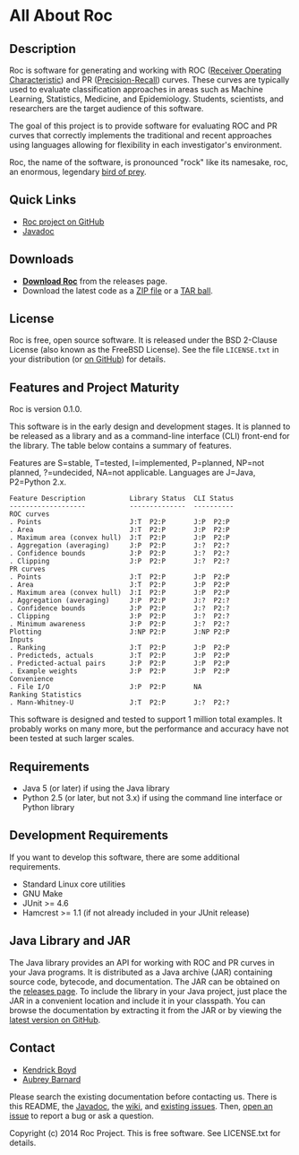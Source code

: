 All About Roc
=============


Description
-----------

Roc is software for generating and working with ROC ([Receiver Operating
Characteristic](http://en.wikipedia.org/wiki/Receiver_operating_characteristic))
and PR
([Precision-Recall](http://en.wikipedia.org/wiki/Precision_and_recall))
curves.  These curves are typically used to evaluate classification
approaches in areas such as Machine Learning, Statistics, Medicine, and
Epidemiology.  Students, scientists, and researchers are the target
audience of this software.

The goal of this project is to provide software for evaluating ROC and
PR curves that correctly implements the traditional and recent
approaches using languages allowing for flexibility in each
investigator's environment.

Roc, the name of the software, is pronounced "rock" like its namesake,
roc, an enormous, legendary [bird of prey](http://en.wikipedia.org/wiki/Roc_(mythology)).


Quick Links
-----------

* [Roc project on GitHub](https://github.com/kboyd/Roc)
* [Javadoc](http://kboyd.github.io/Roc/javadoc/)


Downloads
---------

* [**Download Roc**](http://kboyd.github.io/Roc/releases/) from the
  releases page.
* Download the latest code as a [ZIP
  file](https://github.com/kboyd/Roc/zipball/master) or a [TAR
  ball](https://github.com/kboyd/Roc/tarball/master).


License
-------

Roc is free, open source software.  It is released under the BSD
2-Clause License (also known as the FreeBSD License).  See the file
`LICENSE.txt` in your distribution (or [on
GitHub](https://github.com/kboyd/Roc/blob/master/LICENSE.txt)) for
details.


Features and Project Maturity
-----------------------------

Roc is version 0.1.0.

This software is in the early design and development stages.  It is
planned to be released as a library and as a command-line interface
(CLI) front-end for the library.  The table below contains a summary of
features.

Features are S=stable, T=tested, I=implemented, P=planned, NP=not
planned, ?=undecided, NA=not applicable.  Languages are J=Java,
P2=Python 2.x.

    Feature Description           Library Status  CLI Status
    -------------------           --------------  ----------
    ROC curves
    . Points                      J:T  P2:P       J:P  P2:P
    . Area                        J:T  P2:P       J:P  P2:P
    . Maximum area (convex hull)  J:T  P2:P       J:P  P2:P
    . Aggregation (averaging)     J:P  P2:P       J:?  P2:?
    . Confidence bounds           J:P  P2:P       J:?  P2:?
    . Clipping                    J:P  P2:P       J:?  P2:?
    PR curves
    . Points                      J:T  P2:P       J:P  P2:P
    . Area                        J:T  P2:P       J:P  P2:P
    . Maximum area (convex hull)  J:I  P2:P       J:P  P2:P
    . Aggregation (averaging)     J:P  P2:P       J:?  P2:?
    . Confidence bounds           J:P  P2:P       J:?  P2:?
    . Clipping                    J:P  P2:P       J:?  P2:?
    . Minimum awareness           J:P  P2:P       J:?  P2:?
    Plotting                      J:NP P2:P       J:NP P2:P
    Inputs
    . Ranking                     J:T  P2:P       J:P  P2:P
    . Predicteds, actuals         J:T  P2:P       J:P  P2:P
    . Predicted-actual pairs      J:P  P2:P       J:P  P2:P
    . Example weights             J:P  P2:P       J:P  P2:P
    Convenience
    . File I/O                    J:P  P2:P       NA
    Ranking Statistics
    . Mann-Whitney-U              J:T  P2:P       J:?  P2:?

This software is designed and tested to support 1 million total
examples.  It probably works on many more, but the performance and
accuracy have not been tested at such larger scales.


Requirements
------------

* Java 5 (or later) if using the Java library
* Python 2.5 (or later, but not 3.x) if using the command line interface
  or Python library


Development Requirements
------------------------

If you want to develop this software, there are some additional
requirements.

* Standard Linux core utilities
* GNU Make
* JUnit >= 4.6
* Hamcrest >= 1.1 (if not already included in your JUnit release)


Java Library and JAR
--------------------

The Java library provides an API for working with ROC and PR curves in
your Java programs.  It is distributed as a Java archive (JAR)
containing source code, bytecode, and documentation.  The JAR can be
obtained on the [releases page](http://kboyd.github.io/Roc/releases/).
To include the library in your Java project, just place the JAR in a
convenient location and include it in your classpath.  You can browse
the documentation by extracting it from the JAR or by viewing the
[latest version on GitHub](http://kboyd.github.io/Roc/javadoc/).


Contact
-------

* [Kendrick Boyd](https://github.com/kboyd)
* [Aubrey Barnard](https://github.com/afbarnard)

Please search the existing documentation before contacting us.  There is
this README, the [Javadoc](http://kboyd.github.io/Roc/javadoc/), the
[wiki](https://github.com/kboyd/Roc/wiki), and [existing
issues](https://github.com/kboyd/Roc/issues).  Then, [open an
issue](https://github.com/kboyd/Roc/issues/new) to report a bug or ask a
question.


Copyright (c) 2014 Roc Project.  This is free software.  See LICENSE.txt
for details.

